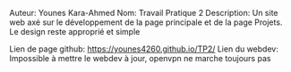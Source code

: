 Auteur: Younes Kara-Ahmed
Nom: Travail Pratique 2
Description: Un site web axé sur le développement de la page principale et de la page Projets. Le design reste approprié et simple

Lien de page github: https://younes4260.github.io/TP2/
Lien du webdev: Impossible à mettre le webdev à jour, openvpn ne marche toujours pas
